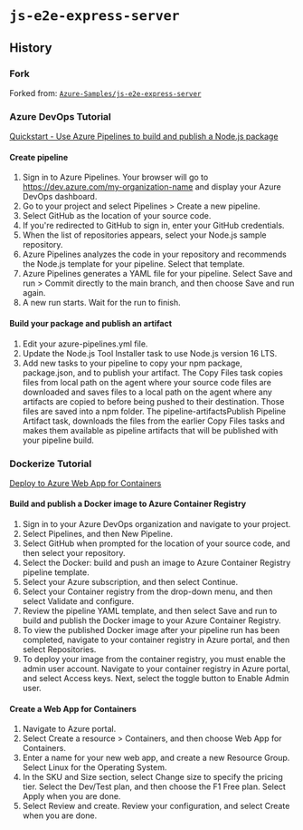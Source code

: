 # `js-e2e-express-server`

## History

### Fork

Forked from: [`Azure-Samples/js-e2e-express-server`](https://github.com/Azure-Samples/js-e2e-express-server)

### Azure DevOps Tutorial

[Quickstart - Use Azure Pipelines to build and publish a Node.js package](https://learn.microsoft.com/en-us/azure/devops/pipelines/ecosystems/javascript?view=azure-devops&pivots=pipelines-yaml)

#### Create pipeline

1. Sign in to Azure Pipelines. Your browser will go to https://dev.azure.com/my-organization-name and display your Azure DevOps dashboard.
1. Go to your project and select Pipelines > Create a new pipeline.
1. Select GitHub as the location of your source code.
1. If you're redirected to GitHub to sign in, enter your GitHub credentials.
1. When the list of repositories appears, select your Node.js sample repository.
1. Azure Pipelines analyzes the code in your repository and recommends the Node.js template for your pipeline. Select that template.
1. Azure Pipelines generates a YAML file for your pipeline. Select Save and run > Commit directly to the main branch, and then choose Save and run again.
1. A new run starts. Wait for the run to finish.

#### Build your package and publish an artifact

1. Edit your azure-pipelines.yml file.
1. Update the Node.js Tool Installer task to use Node.js version 16 LTS.
1. Add new tasks to your pipeline to copy your npm package, package.json, and to publish your artifact. The Copy Files task copies files from local path on the agent where your source code files are downloaded and saves files to a local path on the agent where any artifacts are copied to before being pushed to their destination. Those files are saved into a npm folder. The pipeline-artifactsPublish Pipeline Artifact task, downloads the files from the earlier Copy Files tasks and makes them available as pipeline artifacts that will be published with your pipeline build.

### Dockerize Tutorial

[Deploy to Azure Web App for Containers](https://learn.microsoft.com/en-us/azure/devops/pipelines/apps/cd/deploy-docker-webapp?view=azure-devops&tabs=java%2Cyaml)

#### Build and publish a Docker image to Azure Container Registry

1. Sign in to your Azure DevOps organization and navigate to your project.
1. Select Pipelines, and then New Pipeline.
1. Select GitHub when prompted for the location of your source code, and then select your repository.
1. Select the Docker: build and push an image to Azure Container Registry pipeline template.
1. Select your Azure subscription, and then select Continue.
1. Select your Container registry from the drop-down menu, and then select Validate and configure.
1. Review the pipeline YAML template, and then select Save and run to build and publish the Docker image to your Azure Container Registry.
1. To view the published Docker image after your pipeline run has been completed, navigate to your container registry in Azure portal, and then select Repositories.
1. To deploy your image from the container registry, you must enable the admin user account. Navigate to your container registry in Azure portal, and select Access keys. Next, select the toggle button to Enable Admin user.

#### Create a Web App for Containers

1. Navigate to Azure portal.
1. Select Create a resource > Containers, and then choose Web App for Containers.
1. Enter a name for your new web app, and create a new Resource Group. Select Linux for the Operating System.
1. In the SKU and Size section, select Change size to specify the pricing tier. Select the Dev/Test plan, and then choose the F1 Free plan. Select Apply when you are done.
1. Select Review and create. Review your configuration, and select Create when you are done.
